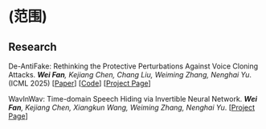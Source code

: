 # (范围)

## Research
De-AntiFake: Rethinking the Protective Perturbations Against Voice Cloning Attacks. _**Wei Fan**, Kejiang Chen, Chang Liu, Weiming Zhang, Nenghai Yu_. (ICML 2025)
[[Paper](https://arxiv.org/abs/2507.02606)] [[Code](https://github.com/cyberrrange/De-AntiFake)] [[Project Page](https://de-antifake.github.io/)]

WavInWav: Time-domain Speech Hiding via Invertible Neural Network. _**Wei Fan**, Kejiang Chen, Xiangkun Wang, Weiming Zhang, Nenghai Yu_.
[[Project Page](https://cyberrrange.github.io/project/wavinwav)]

